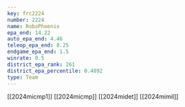 ```yaml
---
key: frc2224
number: 2224
name: RoboPhoenix
epa_end: 14.22
auto_epa_end: 4.46
teleop_epa_end: 8.25
endgame_epa_end: 1.5
winrate: 0.5
district_epa_rank: 261
district_epa_percentile: 0.4892
type: Team
---
```

[[2024micmp1]]
[[2024micmp]]
[[2024midet]]
[[2024mimil]]
